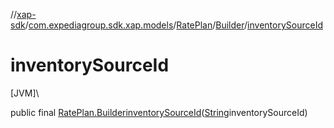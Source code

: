 //[xap-sdk](../../../../index.md)/[com.expediagroup.sdk.xap.models](../../index.md)/[RatePlan](../index.md)/[Builder](index.md)/[inventorySourceId](inventory-source-id.md)

# inventorySourceId

[JVM]\

public final [RatePlan.Builder](index.md)[inventorySourceId](inventory-source-id.md)([String](https://docs.oracle.com/javase/8/docs/api/java/lang/String.html)inventorySourceId)
